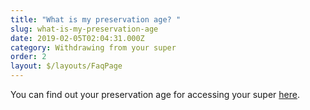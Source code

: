 ```yaml
---
title: "What is my preservation age? "
slug: what-is-my-preservation-age
date: 2019-02-05T02:04:31.000Z
category: Withdrawing from your super
order: 2
layout: $/layouts/FaqPage
---
```

You can find out your preservation age for accessing your super [here](https://www.ato.gov.au/Rates/Key-superannuation-rates-and-thresholds/?anchor=Preservationage).